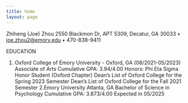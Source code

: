 ```yaml
---
title: home
layout: page
---
```


Zhiheng (Joe) Zhou
2550 Blackmon Dr, APT 5309, Decatur, GA 30033 • joe.zhou2@emory.edu • 470-838-9411

EDUCATION
1. Oxford College of Emory University - Oxford, GA (08/2021-05/2023)
      Associate of Arts	
      Cumulative GPA: 3.94/4.00
      Honors: Phi Eta Sigma Honor Student (Oxford Chapter)
              Dean’s List of Oxford College for the Spring 2023 Semester
              Dean’s List of Oxford College for the Fall 2021 Semester
2.Emory University	Atlanta, GA
Bachelor of Science in Psychology	Cumulative GPA: 3.873/4.00	Expected in 05/2025

